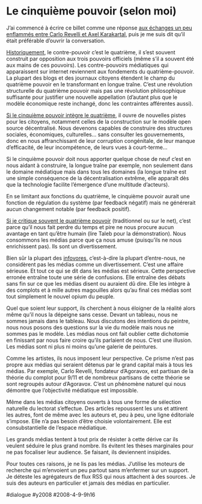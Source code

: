 # Le cinquième pouvoir (selon moi)

J’ai commencé à écrire ce billet comme une réponse [aux échanges un peu enflammés entre Carlo Revelli et Axel Karakartal](je-crois-a-l%e2%80%99extraordinaire.md), puis je me suis dit qu’il était préférable d’ouvrir la conversation.

[Historiquement](../../2006/12/chronologie-du-cinquieme-pouvoir.md), le contre-pouvoir c’est le quatrième, il s’est souvent construit par opposition aux trois pouvoirs officiels (même s’il a souvent été aux mains de ces pouvoirs). Les contre-pouvoirs médiatiques qui apparaissent sur internet reviennent aux fondements du quatrième-pouvoir. La plupart des blogs et des journaux citoyens étendent le champ du quatrième pouvoir en le transformant en longue traîne. C’est une révolution structurelle du quatrième pouvoir mais pas une révolution philosophique suffisante pour justifier une nouvelle appellation (d’autant plus que le modèle économique reste inchangé, donc les contraintes afférentes aussi).

[Si le cinquième pouvoir intègre le quatrième](../2/redefinir-le-cinquieme-pouvoir.md), il ouvre de nouvelles pistes pour les citoyens, notamment celles de la construction sur le modèle open source décentralisé. Nous devenons capables de construire des structures sociales, économiques, culturelles… sans consulter les gouvernements, donc en nous affranchissant de leur corruption congénitale, de leur manque d’efficacité, de leur incompétence, de leurs vues à court-terme…

Si le cinquième pouvoir doit nous apporter quelque chose de neuf c’est en nous aidant à construire, la longue traîne par exemple, non seulement dans le domaine médiatique mais dans tous les domaines (la longue traîne est une simple conséquence de la décentralisation extrême, elle apparaît dès que la technologie facilite l’émergence d’une multitude d’acteurs).

En se limitant aux fonctions du quatrième, le cinquième pouvoir aurait une fonction de régulation du système (par feedback négatif) mais ne générerait aucun changement notable (par feedback positif).

[Si je critique souvent le quatrième pouvoir](../../2007/8/information-egale-desinformation.md) (traditionnel ou sur le net), c’est parce qu’il nous fait perdre du temps et pire ne nous procure aucun avantage en tant qu’être humain (lire Taleb pour la démonstration). Nous consommons les médias parce que ça nous amuse (puisqu’ils ne nous enrichissent pas). Ils sont un divertissement.

Bien sûr la plupart des [infovores](../../2006/7/infovore.md), c’est-à-dire la plupart d’entre-nous, ne considèrent pas les médias comme un divertissement. C’est une affaire sérieuse. Et tout ce qui se dit dans les médias est sérieux. Cette perspective erronée entraîne toute une série de confusions. Elle entraîne des débats sans fin sur ce que les médias disent ou auraient dû dire. Elle les intègre à des complots et à mille autres magouilles alors qu’au final ces médias sont tout simplement le nouvel opium du peuple.

Quel que soient leur support, ils cherchent à nous éloigner de la réalité alors même qu’il nous la dépeigne sans cesse. Devant un tableau, nous ne sommes jamais dans le tableau. Nous discutons des intentions du peintre, nous nous posons des questions sur la vie du modèle mais nous ne sommes pas le modèle. Les médias nous ont fait oublier cette dichotomie en finissant par nous faire croire qu’ils parlaient de nous. C’est une illusion. Les médias sont ni plus ni moins qu’une galerie de peintures.

Comme les artistes, ils nous imposent leur perspective. Ce prisme n’est pas propre aux médias qui seraient détenus par le grand capital mais à tous les médias. Par exemple, Carlo Revelli, fondateur d’Agoravox, est partisan de la théorie du complot pour 9/11 et de nombreux partisans de cette théorie se sont regroupés autour d’Agoravox. C’est un phénomène naturel qui nous démontre que l’objectivité médiatique est impossible.

Même dans les médias citoyens ouverts à tous une forme de sélection naturelle du lectorat s’effectue. Des articles repoussent les uns et attirent les autres, font de même avec les auteurs et, peu à peu, une ligne éditoriale s’impose. Elle n’a pas besoin d’être choisie volontairement. Elle est consubstantielle de l’espace médiatique.

Les grands médias tentent à tout prix de résister à cette dérive car ils veulent séduire le plus grand nombre. Ils évitent les thèses marginales pour ne pas focaliser leur audience. Se faisant, ils deviennent insipides.

Pour toutes ces raisons, je ne lis pas les médias. J’utilise les moteurs de recherche qui m’envoient un peu partout sans m’enfermer sur un support. Je déteste les agrégateurs de flux RSS qui nous attachent à des sources. Je suis des auteurs en particulier et jamais des médias en particulier.

#dialogue #y2008 #2008-4-9-9h16
